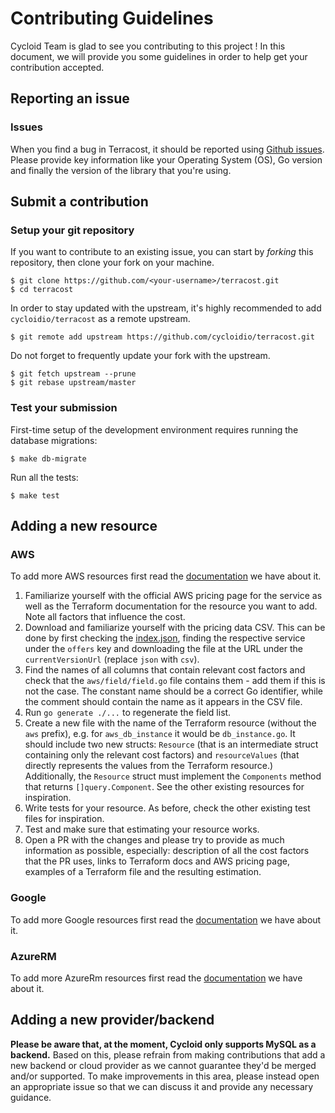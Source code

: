 # Contributing Guidelines

Cycloid Team is glad to see you contributing to this project ! In this document, we will provide you some guidelines in order to help get your contribution accepted.

## Reporting an issue

### Issues

When you find a bug in Terracost, it should be reported using [Github issues](https://github.com/cycloidio/terracost/issues). Please provide key information like your Operating System (OS), Go version and finally the version of the library that you're using.

## Submit a contribution

### Setup your git repository

If you want to contribute to an existing issue, you can start by _forking_ this repository, then clone your fork on your machine.

```shell
$ git clone https://github.com/<your-username>/terracost.git
$ cd terracost
```

In order to stay updated with the upstream, it's highly recommended to add `cycloidio/terracost` as a remote upstream.

```shell
$ git remote add upstream https://github.com/cycloidio/terracost.git
```

Do not forget to frequently update your fork with the upstream.

```shell
$ git fetch upstream --prune
$ git rebase upstream/master
```

### Test your submission

First-time setup of the development environment requires running the database migrations:

```shell
$ make db-migrate
```

Run all the tests:

```shell
$ make test
```

## Adding a new resource

### AWS

To add more AWS resources first read the [documentation](docs/aws.md) we have about it.

1. Familiarize yourself with the official AWS pricing page for the service as well as the Terraform documentation for the resource you want to add. Note all factors that influence the cost.
2. Download and familiarize yourself with the pricing data CSV. This can be done by first checking the [index.json](https://pricing.us-east-1.amazonaws.com/offers/v1.0/aws/index.json), finding the respective service under the `offers` key and downloading the file at the URL under the `currentVersionUrl` (replace `json` with `csv`).
3. Find the names of all columns that contain relevant cost factors and check that the `aws/field/field.go` file contains them - add them if this is not the case. The constant name should be a correct Go identifier, while the comment should contain the name as it appears in the CSV file.
4. Run `go generate ./...` to regenerate the field list.
5. Create a new file with the name of the Terraform resource (without the `aws` prefix), e.g. for `aws_db_instance` it would be `db_instance.go`. It should include two new structs: `Resource` (that is an intermediate struct containing only the relevant cost factors) and `resourceValues` (that directly represents the values from the Terraform resource.) Additionally, the `Resource` struct must implement the `Components` method that returns `[]query.Component`. See the other existing resources for inspiration.
6. Write tests for your resource. As before, check the other existing test files for inspiration.
7. Test and make sure that estimating your resource works.
8. Open a PR with the changes and please try to provide as much information as possible, especially: description of all the cost factors that the PR uses, links to Terraform docs and AWS pricing page, examples of a Terraform file and the resulting estimation.


### Google

To add more Google resources first read the [documentation](docs/google.md) we have about it.


### AzureRM

To add more AzureRm resources first read the [documentation](docs/azurerm.md) we have about it.

## Adding a new provider/backend

**Please be aware that, at the moment, Cycloid only supports MySQL as a backend.** Based on this, please refrain from making contributions that add a new backend or cloud provider as we cannot guarantee they'd be merged and/or supported. To make improvements in this area, please instead open an appropriate issue so that we can discuss it and provide any necessary guidance.
